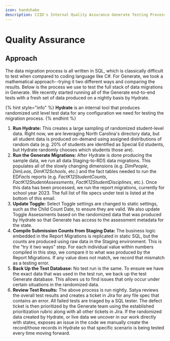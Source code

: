 ```yaml
---
icon: handshake
description: CIID's Internal Quality Assurance Generate Testing Process
---
```


# Quality Assurance

## **Approach**

The data migration process is all written in SQL, which is classically difficult to test when compared to coding language like C#. For Generate, we took a mathematical approach--trying it two different ways and comparing the results. Below is the process we use to test the full stack of data migrations in Generate. We recently started running all of the Generate end-to-end tests with a fresh set of data produced on a nightly basis by Hydrate.&#x20;

{% hint style="info" %}
**Hydrate** is an internal tool that produces randomized unit level test data for any configuration we need for testing the migration process.
{% endhint %}

1. **Run Hydrate:** This creates a large sampling of randomized student-level data.  Right now, we are leveraging North Carolina's directory data, but all student data is produced on-demand using assigned distributions of random data (e.g. 20% of students are identified as Special Ed students, but Hydrate randomly chooses which students those are).
2. **Run the Generate Migrations:** After Hydrate is done producing the sample data, we run all data Staging-to-RDS data migrations. This populates all of the slowly changing dimensions (e.g. _DimPeople_, _DimLeas_, _DimK12Schools_, etc.) and the fact tables needed to run the E&#x44;_&#x46;acts_ reports (e.g. _FactK12StudentCounts_, _FactK12StudentAssessments_, _FactK12StudentDisciplines_, etc.).  Once this data has been processed, we run the report migrations, currently for school year 2023.  The full list of file specs under test is listed at the bottom of this email.&#x20;
3. **Update Toggle:** Select Toggle settings are changed to static settings, such as the Child Count Date, to ensure they are valid. We also update Toggle Assessments based on the randomized data that was produced by Hydrate so that Generate has access to the assessment metadata for the state. &#x20;
4. **Compile Submission Counts from Staging Data:** The business logic embedded in the Report Migrations is replicated in static SQL, but the counts are produced using raw data in the Staging environment. This is the "try it two ways" step. For each individual value within numbers compiled in this step, we compare it to what was produced by the Report Migrations. If any value does not match, we record that mismatch as a testing error. &#x20;
5. **Back Up the Test Database:** No test run is the same. To ensure we have the exact data that was used in the test run, we back up the test Generate database. This allows us to find issues that only occur under certain situations in the randomized data. &#x20;
6. **Review Test Results:** The above process is run nightly. Satya reviews the overall test results and creates a ticket in Jira for any file spec that contains an error. All failed tests are triaged by a SQL tester. The defect ticket is then prioritized by the Generate team using the established prioritization rubric along with all other tickets in Jira. If the randomized data created by Hydrate, or live data we uncover in our work directly with states, exposes an issue in the code we manually create the record/those records in Hydrate so that specific scenario is being tested every time moving forward.
